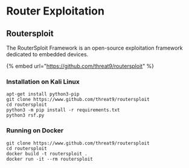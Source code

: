 # Router Exploitation

## Routersploit

The RouterSploit Framework is an open-source exploitation framework dedicated to embedded devices.

{% embed url="https://github.com/threat9/routersploit" %}

### Installation on Kali Linux

```
apt-get install python3-pip
git clone https://www.github.com/threat9/routersploit
cd routersploit
python3 -m pip install -r requirements.txt
python3 rsf.py
```

### Running on Docker

```
git clone https://www.github.com/threat9/routersploit
cd routersploit
docker build -t routersploit .
docker run -it --rm routersploit
```
